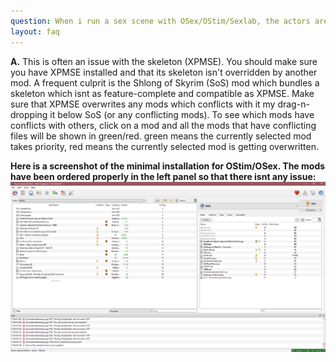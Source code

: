 ```yaml
---
question: When i run a sex scene with OSex/OStim/Sexlab, the actors are just standing there in front or inside each other!! Halp!*
layout: faq
---
```


**A.** This is often an issue with the skeleton (XPMSE). You should make sure you have XPMSE installed and that its skeleton isn't overridden by another mod. A frequent culprit is the Shlong of Skyrim (SoS) mod which bundles a skeleton which isnt as feature-complete and compatible as XPMSE. Make sure that XPMSE overwrites any mods which conflicts with it my drag-n-dropping it below SoS (or any conflicting mods). To see which mods have conflicts with others, click on a mod and all the mods that have conflicting files will be shown in green/red. green means the currently selected mod takes priority, red means the currently selected mod is getting overwritten.

**Here is a screenshot of the minimal installation for OStim/OSex. The mods have been ordered properly in the left panel so that there isnt any issue:**
![Minimal mod list in MO2](/assets/images/minimalinstall.png)